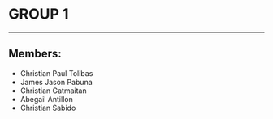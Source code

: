 # GROUP 1
---
## Members:

- Christian Paul Tolibas
- James Jason Pabuna
- Christian Gatmaitan
- Abegail Antillon
- Christian Sabido